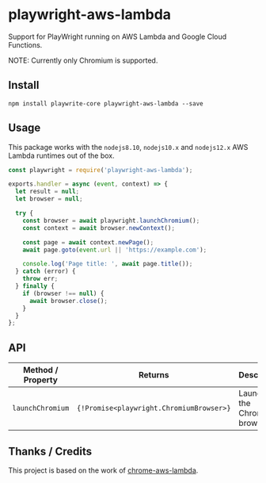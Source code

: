 # playwright-aws-lambda

Support for PlayWright running on AWS Lambda and Google Cloud Functions.

NOTE: Currently only Chromium is supported.

## Install

```shell
npm install playwrite-core playwright-aws-lambda --save
```

## Usage

This package works with the `nodejs8.10`, `nodejs10.x` and `nodejs12.x` AWS
Lambda runtimes out of the box.

```javascript
const playwright = require('playwright-aws-lambda');

exports.handler = async (event, context) => {
  let result = null;
  let browser = null;

  try {
    const browser = await playwright.launchChromium();
    const context = await browser.newContext();

    const page = await context.newPage();
    await page.goto(event.url || 'https://example.com');

    console.log('Page title: ', await page.title());
  } catch (error) {
    throw err;
  } finally {
    if (browser !== null) {
      await browser.close();
    }
  }
};
```

## API

| Method / Property | Returns                                  | Description                    |
| ----------------- | ---------------------------------------- | ------------------------------ |
| `launchChromium`  | `{!Promise<playwright.ChromiumBrowser>}` | Launches the Chromium browser. |

## Thanks / Credits

This project is based on the work of
[chrome-aws-lambda](https://github.com/alixaxel/chrome-aws-lambda).
